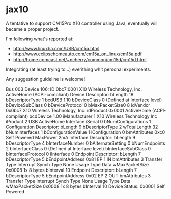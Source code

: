 jax10
=====

A tentative to support CM15Pro X10 controller using Java, eventually will became a proper project.

I'm following what's reported at:  
 * http://www.linuxha.com/USB/cm15a.html  
 * http://www.eclipsehomeauto.com/cm15a_on_linux/cm15a.pdf  
 * http://home.comcast.net/~ncherry/common/cm15d/cm15d.html  

Integrating (at least trying to...) everithing whit personal experiments.

Any suggestion guideline is welcome!


Bus 003 Device 106: ID 0bc7:0001 X10 Wireless Technology, Inc. ActiveHome (ACPI-compliant)
Device Descriptor:
  bLength                18
  bDescriptorType         1
  bcdUSB               1.10
  bDeviceClass            0 (Defined at Interface level)
  bDeviceSubClass         0 
  bDeviceProtocol         0 
  bMaxPacketSize0         8
  idVendor           0x0bc7 X10 Wireless Technology, Inc.
  idProduct          0x0001 ActiveHome (ACPI-compliant)
  bcdDevice            1.00
  iManufacturer           1 X10 Wireless Technology Inc
  iProduct                2 USB ActiveHome Interface
  iSerial                 0 
  bNumConfigurations      1
  Configuration Descriptor:
    bLength                 9
    bDescriptorType         2
    wTotalLength           32
    bNumInterfaces          1
    bConfigurationValue     1
    iConfiguration          0 
    bmAttributes         0xc0
      Self Powered
    MaxPower                2mA
    Interface Descriptor:
      bLength                 9
      bDescriptorType         4
      bInterfaceNumber        0
      bAlternateSetting       0
      bNumEndpoints           2
      bInterfaceClass         0 (Defined at Interface level)
      bInterfaceSubClass      0 
      bInterfaceProtocol      0 
      iInterface              0 
      Endpoint Descriptor:
        bLength                 7
        bDescriptorType         5
        bEndpointAddress     0x81  EP 1 IN
        bmAttributes            3
          Transfer Type            Interrupt
          Synch Type               None
          Usage Type               Data
        wMaxPacketSize     0x0008  1x 8 bytes
        bInterval              10
      Endpoint Descriptor:
        bLength                 7
        bDescriptorType         5
        bEndpointAddress     0x02  EP 2 OUT
        bmAttributes            3
          Transfer Type            Interrupt
          Synch Type               None
          Usage Type               Data
        wMaxPacketSize     0x0008  1x 8 bytes
        bInterval              10
Device Status:     0x0001
  Self Powered

